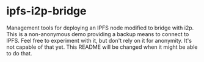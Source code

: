 ipfs-i2p-bridge
===============

Management tools for deploying an IPFS node modified to bridge with i2p. This is
a non-anonymous demo providing a backup means to connect to IPFS. Feel free to
experiment with it, but don't rely on it for anonymity. It's not capable of that
yet. This README will be changed when it might be able to do that.

